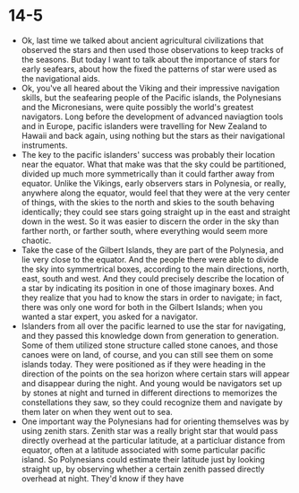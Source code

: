 # 14-5

+ Ok, last time we talked about ancient agricultural civilizations that observed the stars and then used those observations to keep tracks of the seasons. But today I want to talk about the importance of stars for early seafears, about how the fixed the patterns of star were used as the navigational aids.
+ Ok, you've all heared about the Viking and their impressive navigation skills, but the seafearing people of the Pacific islands, the Polynesians and the Micronesians, were quite possibly the world's greatest navigators. Long before the development of advanced naviagtion tools and in Europe, pacific islanders were travelling for New Zealand to Hawaii and back again, using nothing but the stars as their navigational instruments.
+ The key to the pacific islanders' success was probably their location near the equator. What that make was that the sky could be partitioned, divided up much more symmetrically than it could farther away from equator. Unlike the Vikings, early observers stars in Polynesia, or really, anywhere along the equator, would feel that they were at the very center of things, with the skies to the north and skies to the south behaving identically; they could see stars going straight up in the east and straight down in the west. So it was easier to discern the order in the sky than farther north, or farther south, where everything would seem more chaotic.
+ Take the case of the Gilbert Islands, they are part of the Polynesia, and lie very close to the equator. And the people there were able to divide the sky into symmertrical boxes, according to the main directions, north, east, south and west. And they could precisely describe the location of a star by indicating its position in one of those imaginary boxes. And they realize that you had to know the stars in order to navigate; in fact, there was only one word for both in the Gilbert Islands; when you wanted a star expert, you asked for a navigator.
+ Islanders from all over the pacific learned to use the star for navigating, and they passed this knowledge down from generation to generation. Some of them utilized stone structure called stone canoes, and those canoes were on land, of course, and you can still see them on some islands today. They were positioned as if they were heading in the direction of the points on the sea horizon where certain stars will appear and disappear during the night. And young would be navigators set up by stones at night and turned in different directions to memorizes the constellations they saw, so they could recognize them and navigate by them later on when they went out to sea.
+ One important way the Polynesians had for orienting themselves was by using zenith stars. Zenith star was a really bright star that would pass directly overhead at the particular latitude, at a particluar distance from equator, often at a latitude associated with some particular pacific island. So Polynesians could estimate their latitude just by looking straight up, by observing whether a certain zenith passed directly overhead at night. They'd know if they have 